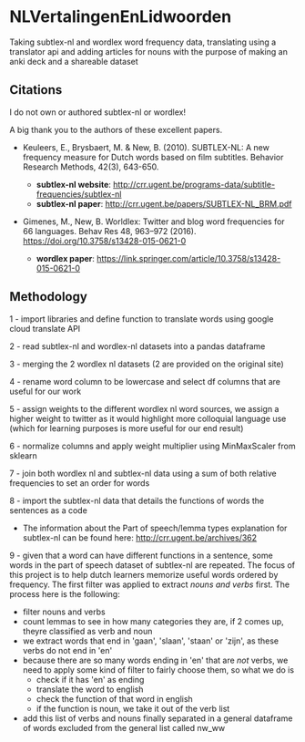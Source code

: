 # NLVertalingenEnLidwoorden
Taking subtlex-nl and wordlex word frequency data, translating using a translator api and adding articles for nouns with the purpose of making an anki deck and a shareable dataset

## Citations
I do not own or authored subtlex-nl or wordlex!

A big thank you to the authors of these excellent papers.

* Keuleers, E., Brysbaert, M. & New, B. (2010). SUBTLEX-NL: A new frequency measure for Dutch words based on film subtitles. Behavior Research Methods, 42(3), 643-650.
  * **subtlex-nl website**: http://crr.ugent.be/programs-data/subtitle-frequencies/subtlex-nl
  * **subtlex-nl paper**: http://crr.ugent.be/papers/SUBTLEX-NL_BRM.pdf

* Gimenes, M., New, B. Worldlex: Twitter and blog word frequencies for 66 languages. Behav Res 48, 963–972 (2016). https://doi.org/10.3758/s13428-015-0621-0
  * **wordlex paper**: https://link.springer.com/article/10.3758/s13428-015-0621-0

## Methodology
1 - import libraries and define function to translate words using google cloud translate API

2 - read subtlex-nl and wordlex-nl datasets into a pandas dataframe

3 - merging the 2 wordlex nl datasets (2 are provided on the original site)

4 - rename word column to be lowercase and select df columns that are useful for our work

5 - assign weights to the different wordlex nl word sources, we assign a higher weight to twitter as it would highlight more colloquial language use (which for learning purposes is more useful for our end result)

6 - normalize columns and apply weight multiplier using MinMaxScaler from sklearn

7 - join both wordlex nl and subtlex-nl data using a sum of both relative frequencies to set an order for words

8 - import the subtlex-nl data that details the functions of words the sentences as a code

  * The information about the Part of speech/lemma types explanation for subtlex-nl can be found here: http://crr.ugent.be/archives/362

9 - given that a word can have different functions in a sentence, some words in the part of speech dataset of subtlex-nl are repeated. The focus of this project is to help dutch learners memorize useful words ordered by frequency. The first filter was applied to extract *nouns and verbs* first. The process here is the following:

  * filter nouns and verbs
  * count lemmas to see in how many categories they are, if 2 comes up, theyre classified as verb and noun
  * we extract words that end in 'gaan', 'slaan', 'staan' or 'zijn', as these verbs do not end in 'en'
  * because there are so many words ending in 'en' that are *not* verbs, we need to apply some kind of filter to fairly choose them, so what we do is
    * check if it has 'en' as ending
    * translate the word to english
    * check the function of that word in english
    * if the function is noun, we take it out of the verb list
  * add this list of verbs and nouns finally separated in a general dataframe of words excluded from the general list called nw_ww








